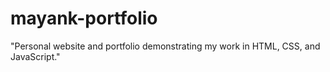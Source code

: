 # mayank-portfolio
"Personal website and portfolio demonstrating my work in HTML, CSS, and JavaScript."
